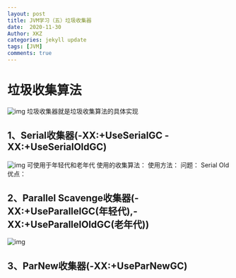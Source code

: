```yaml
---
layout: post
title: JVM学习（五）垃圾收集器
date:  2020-11-30
Author: XKZ
categories: jekyll update
tags: [JVM]
comments: true
---
```

# 垃圾收集算法
![img](https://xukaizhong188.github.io/HelloProgrammer/images/2020-11-30/p1.png)
垃圾收集器就是垃圾收集算法的具体实现
## 1、Serial收集器(-XX:+UseSerialGC -XX:+UseSerialOldGC)
![img](https://xukaizhong188.github.io/HelloProgrammer/images/2020-11-30/p2.png)
可使用于年轻代和老年代
使用的收集算法：
使用方法：
问题：
Serial Old
优点：
## 2、Parallel Scavenge收集器(-XX:+UseParallelGC(年轻代),-XX:+UseParallelOldGC(老年代))
![img](https://xukaizhong188.github.io/HelloProgrammer/images/2020-11-30/p3.png)
## 3、ParNew收集器(-XX:+UseParNewGC)
